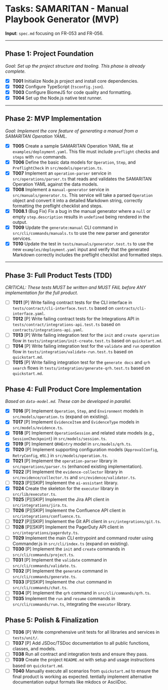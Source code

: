 # Tasks: SAMARITAN - Manual Playbook Generator (MVP)

**Input**: `spec.md` focusing on FR-053 and FR-056.

---

## Phase 1: Project Foundation
*Goal: Set up the project structure and tooling. This phase is already complete.*

- [x] **T001** Initialize Node.js project and install core dependencies.
- [x] **T002** Configure TypeScript (`tsconfig.json`).
- [x] **T003** Configure BiomeJS for code quality and formatting.
- [x] **T004** Set up the Node.js native test runner.

---

## Phase 2: MVP Implementation
*Goal: Implement the core feature of generating a manual from a SAMARITAN Operation YAML.*

- [x] **T005** Create a sample SAMARITAN Operation YAML file at `examples/deployment.yaml`. This file must include `preflight` checks and `steps` with `run` commands.
- [x] **T006** Define the basic data models for `Operation`, `Step`, and `PreflightCheck` in `src/models/operation.ts`.
- [x] **T007** Implement an `operation-parser` service in `src/operations/parser.ts` that reads and validates the SAMARITAN Operation YAML against the data models.
- [x] **T008** Implement a `manual-generator` service in `src/manuals/generator.ts`. This service will take a parsed `Operation` object and convert it into a detailed Markdown string, correctly formatting the preflight checklist and steps.
- [x] **T008.1** (Bug Fix) Fix a bug in the manual generator where a `null` or empty `step.description` results in `undefined` being rendered in the output.
- [x] **T009** Update the `generate:manual` CLI command in `src/cli/commands/manuals.ts` to use the new parser and generator services.
- [x] **T010** Update the test in `tests/manuals/generator.test.ts` to use the new `examples/deployment.yaml` input and verify that the generated Markdown correctly includes the preflight checklist and formatted steps.

---

## Phase 3: Full Product Tests (TDD)
*CRITICAL: These tests MUST be written and MUST FAIL before ANY implementation for the full product.*

- [ ] **T011** [P] Write failing contract tests for the CLI interface in `tests/contract/cli-interface.test.ts` based on `contracts/cli-interface.yaml`.
- [ ] **T012** [P] Write failing contract tests for the Integrations API in `tests/contract/integrations-api.test.ts` based on `contracts/integrations-api.yaml`.
- [ ] **T013** [P] Write failing integration test for the `init` and `create operation` flow in `tests/integration/init-create.test.ts` based on `quickstart.md`.
- [ ] **T014** [P] Write failing integration test for the `validate` and `run` operation flow in `tests/integration/validate-run.test.ts` based on `quickstart.md`.
- [ ] **T015** [P] Write failing integration test for the `generate docs` and `qrh search` flows in `tests/integration/generate-qrh.test.ts` based on `quickstart.md`.

## Phase 4: Full Product Core Implementation
*Based on `data-model.md`. These can be developed in parallel.*

- [x] **T016** [P] Implement `Operation`, `Step`, and `Environment` models in `src/models/operation.ts` (expand on existing).
- [x] **T017** [P] Implement `EvidenceItem` and `EvidenceType` models in `src/models/evidence.ts`.
- [x] **T018** [P] Implement `OperationSession` and related state models (e.g., `SessionCheckpoint`) in `src/models/session.ts`.
- [x] **T019** [P] Implement `QRHEntry` model in `src/models/qrh.ts`.
- [x] **T020** [P] Implement supporting configuration models (`ApprovalConfig`, `RetryConfig`, etc.) in `src/models/operation.ts`.
- [x] **T021** [P] Implement the `operation-parser` library in `src/operations/parser.ts` (enhanced existing implementation).
- [x] **T022** [P] Implement the `evidence-collector` library in `src/evidence/collector.ts` and `src/evidence/validator.ts`.
- [ ] **T023** [P][SKIP] Implement the `ai-assistant` library.
- [x] **T024** Create the skeleton for the `executor` library in `src/lib/executor.ts`.
- [ ] **T025** [P][SKIP] Implement the Jira API client in `src/integrations/jira.ts`.
- [ ] **T026** [P][SKIP] Implement the Confluence API client in `src/integrations/confluence.ts`.
- [ ] **T027** [P][SKIP] Implement the Git API client in `src/integrations/git.ts`.
- [ ] **T028** [P][SKIP] Implement the PagerDuty API client in `src/integrations/pagerduty.ts`.
- [ ] **T029** Implement the main CLI entrypoint and command router using Commander.js in `src/cli/index.ts` (expand on existing).
- [ ] **T030** [P] Implement the `init` and `create` commands in `src/cli/commands/project.ts`.
- [ ] **T031** [P] Implement the `validate` command in `src/cli/commands/validate.ts`.
- [ ] **T032** [P] Implement the `generate` command in `src/cli/commands/generate.ts`.
- [ ] **T033** [P][SKIP] Implement the `chat` command in `src/cli/commands/chat.ts`.
- [ ] **T034** [P] Implement the `qrh` command in `src/cli/commands/qrh.ts`.
- [ ] **T035** Implement the `run` and `resume` commands in `src/cli/commands/run.ts`, integrating the `executor` library.

## Phase 5: Polish & Finalization

- [ ] **T036** [P] Write comprehensive unit tests for all libraries and services in `tests/unit/`.
- [ ] **T037** [P] Add JSDoc/TSDoc documentation to all public functions, classes, and models.
- [ ] **T038** Run all contract and integration tests and ensure they pass.
- [ ] **T039** Create the project `README.md` with setup and usage instructions based on `quickstart.md`.
- [ ] **T040** Manually execute all scenarios from `quickstart.md` to ensure the final product is working as expected.
tentially implement alternative documentation output formats like mkdocs or AsciiDoc.
